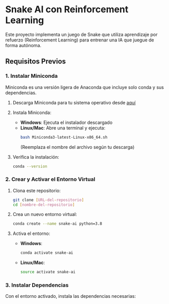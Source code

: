 
# Snake AI con Reinforcement Learning

Este proyecto implementa un juego de Snake que utiliza aprendizaje por refuerzo (Reinforcement Learning) para entrenar una IA que juegue de forma autónoma.

## Requisitos Previos

### 1. Instalar Miniconda

Miniconda es una versión ligera de Anaconda que incluye solo conda y sus dependencias.

1. Descarga Miniconda para tu sistema operativo desde [aquí](https://docs.conda.io/en/latest/miniconda.html)

2. Instala Miniconda:
   - **Windows**: Ejecuta el instalador descargado
   - **Linux/Mac**: Abre una terminal y ejecuta:
     ```bash
     bash Miniconda3-latest-Linux-x86_64.sh
     ```
     (Reemplaza el nombre del archivo según tu descarga)

3. Verifica la instalación:
   ```bash
   conda --version
   ```

### 2. Crear y Activar el Entorno Virtual

1. Clona este repositorio:
   ```bash
   git clone [URL-del-repositorio]
   cd [nombre-del-repositorio]
   ```

2. Crea un nuevo entorno virtual:
   ```bash
   conda create --name snake-ai python=3.8
   ```

3. Activa el entorno:
   - **Windows**:
     ```bash
     conda activate snake-ai
     ```
   - **Linux/Mac**:
     ```bash
     source activate snake-ai
     ```

### 3. Instalar Dependencias

Con el entorno activado, instala las dependencias necesarias:

